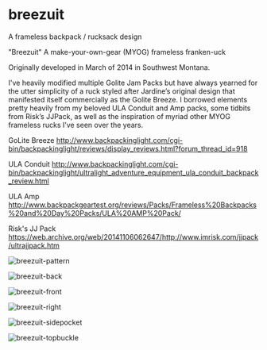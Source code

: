 # breezuit
A frameless backpack / rucksack design

"Breezuit" A make-your-own-gear (MYOG) frameless franken-uck

Originally developed in March of 2014 in Southwest Montana.

I've heavily modified multiple Golite Jam Packs but have always yearned for the utter simplicity of a ruck styled after Jardine’s original design that manifested itself commercially as the Golite Breeze. I borrowed elements pretty heavily from my beloved ULA Conduit and Amp packs, some tidbits from Risk’s JJPack, as well as the inspiration of myriad other MYOG frameless rucks I’ve seen over the years.

GoLite Breeze
http://www.backpackinglight.com/cgi-bin/backpackinglight/reviews/display_reviews.html?forum_thread_id=918

ULA Conduit
http://www.backpackinglight.com/cgi-bin/backpackinglight/ultralight_adventure_equipment_ula_conduit_backpack_review.html

ULA Amp
http://www.backpackgeartest.org/reviews/Packs/Frameless%20Backpacks%20and%20Day%20Packs/ULA%20AMP%20Pack/

Risk's JJ Pack
https://web.archive.org/web/20141106062647/http://www.imrisk.com/jjpack/ultrajjpack.htm

![breezuit-pattern](https://user-images.githubusercontent.com/25537910/210918694-950c8e75-0a10-4119-8cfd-b1ded16db462.jpg)

![breezuit-back](https://user-images.githubusercontent.com/25537910/210918690-ba9f7bfb-b6fd-40f1-b5ca-f99a67bfa62b.jpg)

![breezuit-front](https://user-images.githubusercontent.com/25537910/210918691-4d0ddf59-49da-4540-a482-650f58ca747d.jpg)

![breezuit-right](https://user-images.githubusercontent.com/25537910/210918695-f98ea63c-4424-40f0-9e73-abc7413306d7.jpg)

![breezuit-sidepocket](https://user-images.githubusercontent.com/25537910/210918696-3ad4cb79-b5e5-4b20-ab63-a7466b51b61d.jpg)

![breezuit-topbuckle](https://user-images.githubusercontent.com/25537910/210918699-48938c49-2bd7-438d-94d5-a44c735d8808.jpg)
